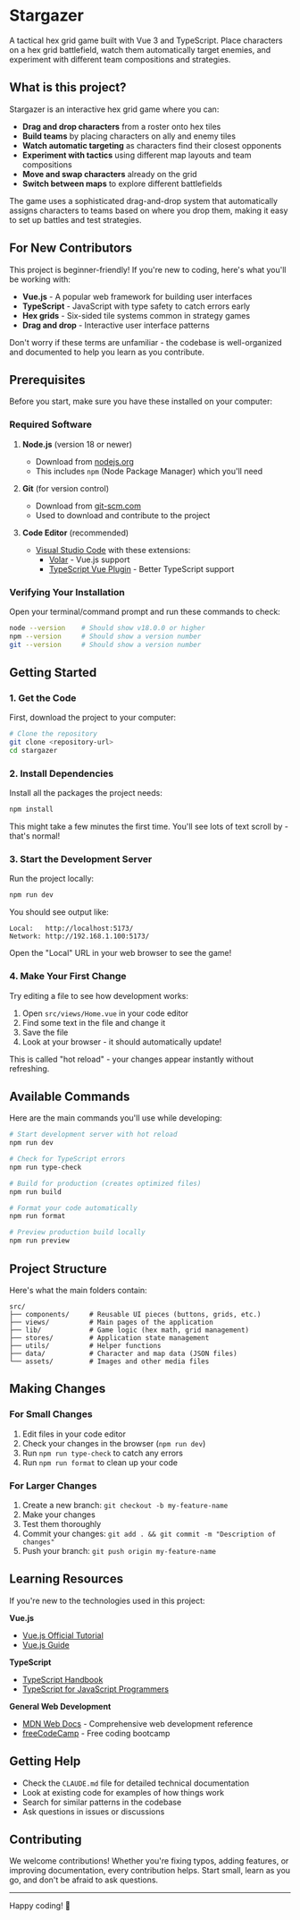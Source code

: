 # Stargazer

A tactical hex grid game built with Vue 3 and TypeScript. Place characters on a hex grid battlefield, watch them automatically target enemies, and experiment with different team compositions and strategies.

## What is this project?

Stargazer is an interactive hex grid game where you can:

- **Drag and drop characters** from a roster onto hex tiles
- **Build teams** by placing characters on ally and enemy tiles
- **Watch automatic targeting** as characters find their closest opponents
- **Experiment with tactics** using different map layouts and team compositions
- **Move and swap characters** already on the grid
- **Switch between maps** to explore different battlefields

The game uses a sophisticated drag-and-drop system that automatically assigns characters to teams based on where you drop them, making it easy to set up battles and test strategies.

## For New Contributors

This project is beginner-friendly! If you're new to coding, here's what you'll be working with:

- **Vue.js** - A popular web framework for building user interfaces
- **TypeScript** - JavaScript with type safety to catch errors early
- **Hex grids** - Six-sided tile systems common in strategy games
- **Drag and drop** - Interactive user interface patterns

Don't worry if these terms are unfamiliar - the codebase is well-organized and documented to help you learn as you contribute.

## Prerequisites

Before you start, make sure you have these installed on your computer:

### Required Software

1. **Node.js** (version 18 or newer)
   - Download from [nodejs.org](https://nodejs.org/)
   - This includes `npm` (Node Package Manager) which you'll need

2. **Git** (for version control)
   - Download from [git-scm.com](https://git-scm.com/)
   - Used to download and contribute to the project

3. **Code Editor** (recommended)
   - [Visual Studio Code](https://code.visualstudio.com/) with these extensions:
     - [Volar](https://marketplace.visualstudio.com/items?itemName=Vue.volar) - Vue.js support
     - [TypeScript Vue Plugin](https://marketplace.visualstudio.com/items?itemName=Vue.vscode-typescript-vue-plugin) - Better TypeScript support

### Verifying Your Installation

Open your terminal/command prompt and run these commands to check:

```bash
node --version    # Should show v18.0.0 or higher
npm --version     # Should show a version number
git --version     # Should show a version number
```

## Getting Started

### 1. Get the Code

First, download the project to your computer:

```bash
# Clone the repository
git clone <repository-url>
cd stargazer
```

### 2. Install Dependencies

Install all the packages the project needs:

```bash
npm install
```

This might take a few minutes the first time. You'll see lots of text scroll by - that's normal!

### 3. Start the Development Server

Run the project locally:

```bash
npm run dev
```

You should see output like:
```
Local:   http://localhost:5173/
Network: http://192.168.1.100:5173/
```

Open the "Local" URL in your web browser to see the game!

### 4. Make Your First Change

Try editing a file to see how development works:

1. Open `src/views/Home.vue` in your code editor
2. Find some text in the file and change it
3. Save the file
4. Look at your browser - it should automatically update!

This is called "hot reload" - your changes appear instantly without refreshing.

## Available Commands

Here are the main commands you'll use while developing:

```bash
# Start development server with hot reload
npm run dev

# Check for TypeScript errors
npm run type-check

# Build for production (creates optimized files)
npm run build

# Format your code automatically
npm run format

# Preview production build locally
npm run preview
```

## Project Structure

Here's what the main folders contain:

```
src/
├── components/     # Reusable UI pieces (buttons, grids, etc.)
├── views/          # Main pages of the application
├── lib/            # Game logic (hex math, grid management)
├── stores/         # Application state management
├── utils/          # Helper functions
├── data/           # Character and map data (JSON files)
└── assets/         # Images and other media files
```

## Making Changes

### For Small Changes
1. Edit files in your code editor
2. Check your changes in the browser (`npm run dev`)
3. Run `npm run type-check` to catch any errors
4. Run `npm run format` to clean up your code

### For Larger Changes
1. Create a new branch: `git checkout -b my-feature-name`
2. Make your changes
3. Test them thoroughly
4. Commit your changes: `git add . && git commit -m "Description of changes"`
5. Push your branch: `git push origin my-feature-name`

## Learning Resources

If you're new to the technologies used in this project:

**Vue.js**
- [Vue.js Official Tutorial](https://vuejs.org/tutorial/)
- [Vue.js Guide](https://vuejs.org/guide/)

**TypeScript**
- [TypeScript Handbook](https://www.typescriptlang.org/docs/)
- [TypeScript for JavaScript Programmers](https://www.typescriptlang.org/docs/handbook/typescript-in-5-minutes.html)

**General Web Development**
- [MDN Web Docs](https://developer.mozilla.org/) - Comprehensive web development reference
- [freeCodeCamp](https://www.freecodecamp.org/) - Free coding bootcamp

## Getting Help

- Check the `CLAUDE.md` file for detailed technical documentation
- Look at existing code for examples of how things work
- Search for similar patterns in the codebase
- Ask questions in issues or discussions

## Contributing

We welcome contributions! Whether you're fixing typos, adding features, or improving documentation, every contribution helps. Start small, learn as you go, and don't be afraid to ask questions.

---

Happy coding! 🚀